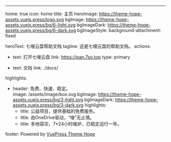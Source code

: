 ---
home: true
icon: home
title: 主页
heroImage: https://theme-hope-assets.vuejs.press/logo.svg
bgImage: https://theme-hope-assets.vuejs.press/bg/6-light.svg
bgImageDark: https://theme-hope-assets.vuejs.press/bg/6-dark.svg
bgImageStyle:
  background-attachment: fixed

heroText: 七嗖云盘帮助文档
tagline: 这是七嗖云盘的帮助文档。
actions:
  - text: 打开七嗖云盘
    link: https://pan.7so.top
    type: primary

  - text: 文档
    link: ./docs/

highlights:
  - header: 免费、快速、稳定。  
    image: /assets/image/box.svg
    bgImage: https://theme-hope-assets.vuejs.press/bg/3-light.svg
    bgImageDark: https://theme-hope-assets.vuejs.press/bg/3-dark.svg
    highlights:
      - title: 公益项目，提供基础的免费服务。
      - title: 由OneDrive驱动，“嗖”无止境。
      - title: 多地容灾，7*24小时维护，已稳定运行一年。

footer: Powered by <a href="https://theme-hope.vuejs.press/zh/" target="_blank">VuePress Theme Hope</a>

